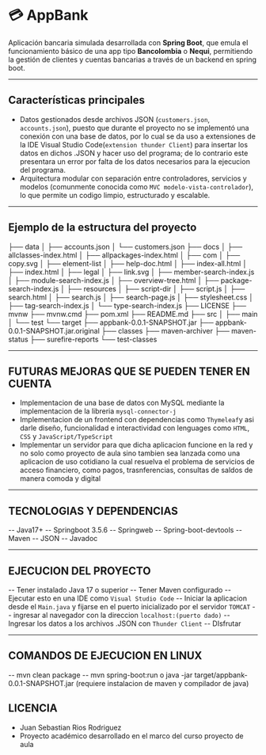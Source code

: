 # 💳 AppBank

Aplicación bancaria simulada desarrollada con **Spring Boot**, que emula el funcionamiento básico de una app tipo **Bancolombia** o **Nequi**, permitiendo la gestión de clientes y cuentas bancarias a través de un backend en spring boot.

---

## Características principales

- Datos gestionados desde archivos JSON (`customers.json`, `accounts.json`), puesto que durante el proyecto no se implementó una conexión con una base de datos, por lo cual se da uso a extensiones de la IDE Visual Studio Code(`extension thunder Client`) para insertar los datos en dichos .JSON  y hacer uso del programa; de lo contrario este presentara un error por falta de los datos necesarios para la ejecucion del programa. 
- Arquitectura modular con separación entre controladores, servicios y modelos (comunmente conocida como `MVC modelo-vista-controlador`), lo que permite un codigo limpio, estructurado y escalable.

---

## Ejemplo de la estructura del proyecto

├── data
│   ├── accounts.json
│   └── customers.json
├── docs
│   ├── allclasses-index.html
│   ├── allpackages-index.html
│   ├── com
│   ├── copy.svg
│   ├── element-list
│   ├── help-doc.html
│   ├── index-all.html
│   ├── index.html
│   ├── legal
│   ├── link.svg
│   ├── member-search-index.js
│   ├── module-search-index.js
│   ├── overview-tree.html
│   ├── package-search-index.js
│   ├── resources
│   ├── script-dir
│   ├── script.js
│   ├── search.html
│   ├── search.js
│   ├── search-page.js
│   ├── stylesheet.css
│   ├── tag-search-index.js
│   └── type-search-index.js
├── LICENSE
├── mvnw
├── mvnw.cmd
├── pom.xml
├── README.md
├── src
│   ├── main
│   └── test
└── target
    ├── appbank-0.0.1-SNAPSHOT.jar
    ├── appbank-0.0.1-SNAPSHOT.jar.original
    ├── classes
    ├── maven-archiver
    ├── maven-status
    ├── surefire-reports
    └── test-classes

---

## FUTURAS MEJORAS QUE SE PUEDEN TENER EN CUENTA

- Implementacion de una base de datos con MySQL mediante la implementacion de la libreria `mysql-connector-j`
- Implementacion de un frontend con dependencias como `Thymeleaf`y asi darle diseño, funcionalidad e interactividad con lenguages como `HTML`, `CSS` y `JavaScript/TypeScript`
- Implementar un servidor para que dicha aplicacion funcione en la red y no solo como proyecto de aula sino tambien sea lanzada como una aplicacion de uso cotidiano la cual resuelva el problema de servicios de acceso financiero, como pagos, trasnferencias, consultas de saldos de manera comoda y digital

---

## TECNOLOGIAS Y DEPENDENCIAS

-- Java17+
-- Springboot 3.5.6
-- Springweb
-- Spring-boot-devtools
-- Maven
-- JSON
-- Javadoc

---

## EJECUCION DEL PROYECTO

-- Tener instalado Java 17 o superior
-- Tener Maven configurado
-- Ejecutar esto en una IDE como `Visual Studio Code`
-- Iniciar la aplicacion desde el `Main.java` y fijarse en el puerto inicializado por el servidor `TOMCAT`
-- ingresar al navegador con la direccion `localhost:(puerto dado)`
-- Ingresar los datos a los archivos .JSON con `Thunder Client`
-- DIsfrutar

---

## COMANDOS DE EJECUCION EN LINUX

-- mvn clean package
-- mvn spring-boot:run o java -jar target/appbank-0.0.1-SNAPSHOT.jar (requiere instalacion de maven y compilador de java)

## LICENCIA

- Juan Sebastian Rios Rodriguez
- Proyecto académico desarrollado en el marco del curso proyecto de aula
